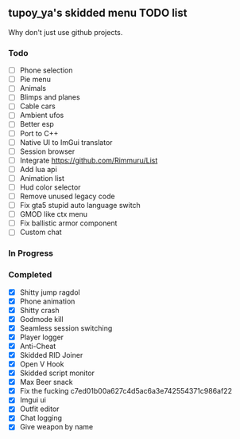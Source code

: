## tupoy_ya's skidded menu TODO list
Why don't just use github projects.

### Todo
- [ ] Phone selection
- [ ] Pie menu
- [ ] Animals
- [ ] Blimps and planes
- [ ] Cable cars
- [ ] Ambient ufos
- [ ] Better esp
- [ ] Port to C++
- [ ] Native UI to ImGui translator
- [ ] Session browser
- [ ] Integrate https://github.com/Rimmuru/List
- [ ] Add lua api
- [ ] Animation list
- [ ] Hud color selector
- [ ] Remove unused legacy code
- [ ] Fix gta5 stupid auto language switch
- [ ] GMOD like ctx menu
- [ ] Fix ballistic armor component
- [ ] Custom chat

### In Progress

### Completed
- [x] Shitty jump ragdol 
- [x] Phone animation
- [x] Shitty crash
- [x] Godmode kill
- [x] Seamless session switching
- [x] Player logger
- [x] Anti-Cheat
- [x] Skidded RID Joiner
- [x] Open V Hook
- [x] Skidded script monitor
- [x] Max Beer snack
- [x] Fix the fucking c7ed01b00a627c4d5ac6a3e742554371c986af22
- [x] Imgui ui
- [x] Outfit editor
- [x] Chat logging
- [x] Give weapon by name